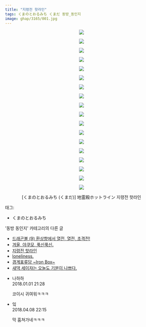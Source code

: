 ```yaml
---
title: "지령전 핫라인"
tags: くまのとおるみち くまだ 동방_동인지
image: ghap/3165/001.jpg
---
```

<div class="article">
<p style="text-align: center; clear: none; float: none;"><img src="{{ site.nasurl }}/ghap/3165/001.jpg"/></p>
<p style="text-align: center; clear: none; float: none;"><img src="{{ site.nasurl }}/ghap/3165/002.jpg"/></p>
<p style="text-align: center; clear: none; float: none;"><img src="{{ site.nasurl }}/ghap/3165/003.jpg"/></p>
<p style="text-align: center; clear: none; float: none;"><img src="{{ site.nasurl }}/ghap/3165/004.jpg"/></p>
<p style="text-align: center; clear: none; float: none;"><img src="{{ site.nasurl }}/ghap/3165/005.jpg"/></p>
<p style="text-align: center; clear: none; float: none;"><img src="{{ site.nasurl }}/ghap/3165/006.jpg"/></p>
<p style="text-align: center; clear: none; float: none;"><img src="{{ site.nasurl }}/ghap/3165/007.jpg"/></p>
<p style="text-align: center; clear: none; float: none;"><img src="{{ site.nasurl }}/ghap/3165/008.jpg"/></p>
<p style="text-align: center; clear: none; float: none;"><img src="{{ site.nasurl }}/ghap/3165/009.jpg"/></p>
<p style="text-align: center; clear: none; float: none;"><img src="{{ site.nasurl }}/ghap/3165/010.jpg"/></p>
<p style="text-align: center; clear: none; float: none;"><img src="{{ site.nasurl }}/ghap/3165/011.jpg"/></p>
<p style="text-align: center; clear: none; float: none;"><img src="{{ site.nasurl }}/ghap/3165/012.jpg"/></p>
<p style="text-align: center; clear: none; float: none;"><img src="{{ site.nasurl }}/ghap/3165/013.jpg"/></p>
<p style="text-align: center; clear: none; float: none;"><img src="{{ site.nasurl }}/ghap/3165/014.jpg"/></p>
<p style="text-align: center; clear: none; float: none;"><img src="{{ site.nasurl }}/ghap/3165/015.jpg"/></p>
<p style="text-align: center; clear: none; float: none;"><img src="{{ site.nasurl }}/ghap/3165/016.jpg"/></p>
<p style="text-align: center; clear: none; float: none;"><img src="{{ site.nasurl }}/ghap/3165/017.jpg"/></p>
<p style="text-align: center; clear: none; float: none;"><img src="{{ site.nasurl }}/ghap/3165/018.jpg"/></p>
<p style="text-align: center; clear: none; float: none;">[くまのとおるみち (くまだ)] 地霊殿ホットライン 지령전 핫라인</p>
</div><div class="tagTrail">
<p>태그: </p>
<ul>
<li>くまのとおるみち</li>
</ul>
</div><div class="another">
<p>'동방 동인지' 카테고리의 다른 글</p>
<ul>
<li><a href="/2017-03-13-ghap_3167">드래곤볼 (9) 환상향에서 열전, 열전, 초격전!</a></li>
<li><a href="/2017-03-13-ghap_3166">겨울, 야쿠모, 푹신푹신.</a></li>
<li><a href="/2017-03-13-ghap_3165">지령전 핫라인</a></li>
<li><a href="/2017-03-13-ghap_3164">loneliness.</a></li>
<li><a href="/2017-03-13-ghap_3162">경계표류담 ~Iron Box~</a></li>
<li><a href="/2017-03-01-ghap_3158">새댁 세이쟈는 오늘도 기분이 나쁘다.</a></li>
</ul>
</div><div class="cb_module cb_fluid">
<div class="cb_wrt cb_profile">
<div class="comment">
<ul>
<li class="cb_thumb_off" id="comment15164266">
<div class="cb_comment_area">
<div class="cb_info_area">
<div class="cb_section">
<span class="cb_nick_name">나하하</span>
</div>
<div class="cb_section">
<span class="cb_date">2018.01.01 21:28 </span>
</div>
</div>
<div class="cb_dsc_comment">
<p class="cb_dsc">
											코이시 귀여워ㅋㅋㅋ
										</p>
</div>
</div></li>
<li class="cb_thumb_off" id="comment15235617">
<div class="cb_comment_area">
<div class="cb_info_area">
<div class="cb_section">
<span class="cb_nick_name">잌</span>
</div>
<div class="cb_section">
<span class="cb_date">2018.04.08 22:15 </span>
</div>
</div>
<div class="cb_dsc_comment">
<p class="cb_dsc">
											막 훔쳐가네ㅋㅋㅋ
										</p>
</div>
</div></li>
</ul>
</div>
</div><!-- commentList close -->
</div>